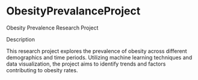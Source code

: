 # ObesityPrevalanceProject
Obesity Prevalence Research Project

Description

This research project explores the prevalence of obesity across different demographics and time periods.
Utilizing machine learning techniques and data visualization, the project aims to identify trends and factors contributing to obesity rates.
